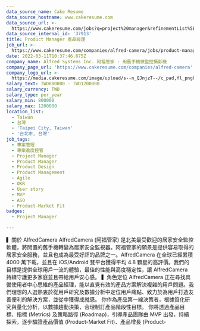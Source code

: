 ```yaml
---
data_source_name: Cake Resume
data_source_hostname: www.cakeresume.com
data_source_url: >-
  https://www.cakeresume.com/jobs?q=project%20manager&refinementList%5Blang_name%5D%5B0%5D=English&refinementList%5Bsalary_type%5D=per_year&range%5Bsalary_range%5D%5Bmin%5D=1000000&page=2
data_source_internal_id: '37913'
title: Product Manager 產品經理
job_url: >-
  https://www.cakeresume.com/companies/alfred-camera/jobs/product-manager-product-manager-525152
date: 2022-03-11T10:37:46.675Z
company_name: Alfred Systems Inc. 阿福管家 - 用舊手機做監控攝影機
company_page_url: 'https://www.cakeresume.com/companies/alfred-camera'
company_logo_url: >-
  https://media.cakeresume.com/image/upload/s--n_QJnjzT--/c_pad,fl_png8,h_200,w_200/v1554089402/cppg0al2quvgccj8j6py.png
salary_text: TWD800000 - TWD1200000
salary_currency: TWD
salary_type: per_year
salary_min: 800000
salary_max: 1200000
location_list:
  - Taiwan
  - 台灣
  - 'Taipei City, Taiwan'
  - '台北市, 台灣'
job_tags:
  - 專案管理
  - 專案進度控管
  - Project Manager
  - Product Manager
  - Product Design
  - Product Management
  - Agile
  - OKR
  - User story
  - MVP
  - ASO
  - Product-Market Fit
badges:
  - Project Manager

---
```


▍關於 AlfredCamera AlfredCamera (阿福管家) 是北美最受歡迎的居家安全監控軟體，將閒置的舊手機轉變為居家安全監視器。阿福管家的願景是提供容易取得的居家安全服務，並且也成為最受好評的品牌之一。AlfredCamera 在全球已經累積 4000 萬下載，並且在 iOS/Android 雙平台獲得平均 4.8 顆星的高評價。我們的目標是提供全球用戶一流的體驗，最佳的性能與高度穩定性，讓 AlfredCamera 持續守護更多家庭並且帶給用戶安心感。 ▍角色定位 AlfredCamera 正在尋找具備使用者中心思維的產品經理，能以直覺有效的產品方案解決複雜的用戶問題。我們理想的人選熱衷於從用戶研究及數據分析中定位用戶痛點、致力於為用戶打造友善便利的解決方案，並從中獲得成就感。 你作為產品第一線決策者，根據質化研究與量化分析，以數據趨動決策，合理制訂產品階段性目標。 你將透過產品目標、指標 (Metrics) 及策略路徑 (Roadmap)，引導產品團隊由 MVP 出發，持續探索，逐步驗證產品價值 (Product-Market Fit)、產品增長 (Product-
